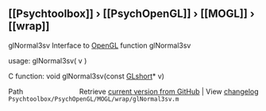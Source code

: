 ## [[Psychtoolbox]] &#8250; [[PsychOpenGL]] &#8250; [[MOGL]] &#8250; [[wrap]]

glNormal3sv  Interface to [OpenGL](OpenGL) function glNormal3sv  
  
usage:  glNormal3sv( v )  
  
C function:  void glNormal3sv(const [GLshort](GLshort)\* v)  




<div class="code_header" style="text-align:right;">
  <span style="float:left;">Path&nbsp;&nbsp;</span> <span class="counter">Retrieve <a href=
  "https://raw.github.com/Psychtoolbox-3/Psychtoolbox-3/beta/Psychtoolbox/PsychOpenGL/MOGL/wrap/glNormal3sv.m">current version from GitHub</a> | View <a href=
  "https://github.com/Psychtoolbox-3/Psychtoolbox-3/commits/beta/Psychtoolbox/PsychOpenGL/MOGL/wrap/glNormal3sv.m">changelog</a></span>
</div>
<div class="code">
  <code>Psychtoolbox/PsychOpenGL/MOGL/wrap/glNormal3sv.m</code>
</div>

